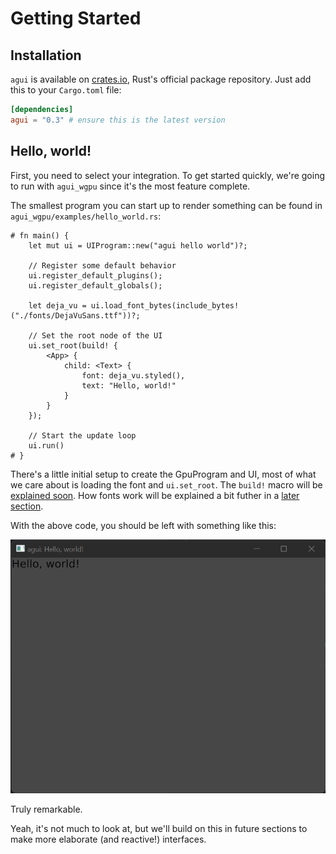 # Getting Started

## Installation

`agui` is available on [crates.io](https://crates.io/crates/agui), Rust's official package repository. Just add this to your `Cargo.toml` file:

```toml
[dependencies]
agui = "0.3" # ensure this is the latest version
```

## Hello, world!

First, you need to select your integration. To get started quickly, we're going to run with `agui_wgpu` since it's the most feature complete.

The smallest program you can start up to render something can be found in `agui_wgpu/examples/hello_world.rs`:

```rust,noplaypen
# fn main() {
    let mut ui = UIProgram::new("agui hello world")?;

    // Register some default behavior
    ui.register_default_plugins();
    ui.register_default_globals();

    let deja_vu = ui.load_font_bytes(include_bytes!("./fonts/DejaVuSans.ttf"))?;

    // Set the root node of the UI
    ui.set_root(build! {
        <App> {
            child: <Text> {
                font: deja_vu.styled(),
                text: "Hello, world!"
            }
        }
    });

    // Start the update loop
    ui.run()
# }
```

There's a little initial setup to create the GpuProgram and UI, most of what we care about is loading the font and `ui.set_root`. The `build!` macro will be [explained soon](usage/macros.md). How fonts work will be explained a bit futher in a [later section](usage/fonts.md).

With the above code, you should be left with something like this:

![Hello World](assets/hello_world.png)

Truly remarkable.

Yeah, it's not much to look at, but we'll build on this in future sections to make more elaborate (and reactive!) interfaces.
